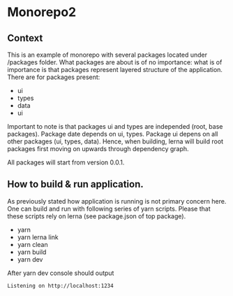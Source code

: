 # Monorepo2

## Context
This is an example of monorepo with several packages located under /packages folder. What packages are about is of no importance: what is of importance is that packages represent layered structure of the application. There are for packages present:
* ui
* types
* data
* ui

Important to note is that packages ui and types are independed (root, base packages). Package date depends on ui, types. Package ui depens on all other packages (ui, types, data). Hence, when building, lerna will build root packages first moving on upwards through dependency graph. 

All packages will start from version 0.0.1.

## How to build & run application.
As previously stated how application is running is not primary concern here. One can build and run with following series of yarn scripts. Please that these scripts rely on lerna (see package.json of top package).

* yarn
* yarn lerna link
* yarn clean
* yarn build
* yarn dev 

After yarn dev console should output
```
Listening on http://localhost:1234
```




